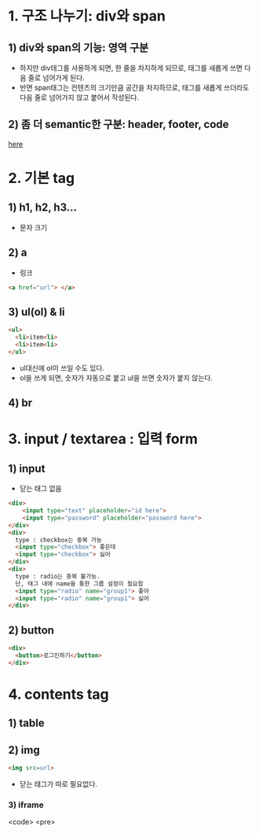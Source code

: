 
# 1. 구조 나누기: div와 span
## 1) div와 span의 기능: 영역 구분
- 하지만 div태그를 사용하게 되면, 한 줄을 차지하게 되므로, 태그를 새롭게 쓰면 다음 줄로 넘어가게 된다.
- 반면 span태그는 컨텐츠의 크기만큼 공간을 차지하므로, 태그를 새롭게 쓰더라도 다음 줄로 넘어가지 않고 붙어서 작성된다.

## 2) 좀 더 semantic한 구분: header, footer, code
[here](./2.SymanticDesign.md)


# 2. 기본 tag
## 1) h1, h2, h3...
- 문자 크기

## 2) a
- 링크
```html
<a href="url"> </a>
```

## 3) ul(ol) & li
```html
<ul>
  <li>item<li>
  <li>item<li>
</ul>
```
- ul대신에 ol이 쓰일 수도 있다. 
- ol을 쓰게 되면, 숫자가 자동으로 붙고 ul을 쓰면 숫자가 붙지 않는다.

## 4) br


# 3. input / textarea : 입력 form
## 1) input
- 닫는 태그 없음
```html
<div>
	<input type="text" placeholder="id here">
	<input type="password" placeholder="password here">
</div>
<div>
  type : checkbox는 중복 가능
  <input type="checkbox"> 좋은데
  <input type="checkbox"> 싫어
</div>
<div>
  type : radio는 중복 불가능.
  단, 태그 내에 name을 통한 그룹 설정이 필요함
  <input type="radio" name="group1"> 좋아
  <input type="radio" name="group1"> 싫어
</div> 
```

## 2) button
```html
<div>
  <button>로그인하기</button>
</div>
```


# 4. contents tag

## 1) table

## 2) img
```html
<img src=url>
```
- 닫는 태그가 따로 필요없다.

### 3) iframe

<code\> <pre\>